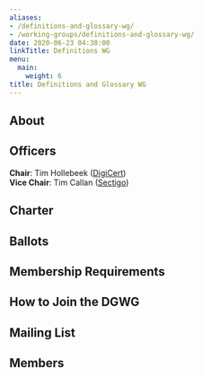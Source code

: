 ```yaml
---
aliases:
- /definitions-and-glossary-wg/
- /working-groups/definitions-and-glossary-wg/
date: 2020-06-23 04:38:00
linkTitle: Definitions WG
menu:
  main:
    weight: 6
title: Definitions and Glossary WG
---
```


## About 



## Officers 

**Chair**: Tim Hollebeek ([DigiCert](https://www.digicert.com))  
**Vice Chair**: Tim Callan ([Sectigo](https://www.sectigo.com))  


## Charter 


## Ballots 


## Membership Requirements 


## How to Join the DGWG 


## Mailing List 


## Members 

